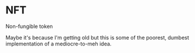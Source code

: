 # NFT 

Non-fungible token

Maybe it's because I'm getting old but this is some of the poorest, dumbest implementation of a mediocre-to-meh idea. 
